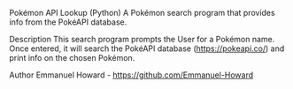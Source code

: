Pokémon API Lookup (Python)
A Pokémon search program that provides info from the PokéAPI database. 

Description
This search program prompts the User for a Pokémon name. Once entered, it will search the PokéAPI database (https://pokeapi.co/) and print info on the chosen Pokémon. 

Author
Emmanuel Howard - https://github.com/Emmanuel-Howard